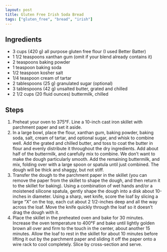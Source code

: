```yaml
---
layout: post
title: Gluten Free Irish Soda Bread
tags: ["gluten_free", "bread", "irish"]
---
```

## Ingredients

* 3 cups (420 g) all purpose gluten free flour (I used Better Batter)
* 1 1/2 teaspoons xanthan gum (omit if your blend already contains it)
* 2 teaspoons baking powder
* 1 teaspoon baking soda
* 1/2 teaspoon kosher salt
* 1/4 teaspoon cream of tartar
* 2 tablespoons (25 g) granulated sugar (optional)
* 3 tablespoons (42 g) unsalted butter, grated and chilled
* 2 1/2 cups (20 fluid ounces) buttermilk, chilled

## Steps

1. Preheat your oven to 375°F. Line a 10-inch cast iron skillet with parchment paper and set it aside.
2. In a large bowl, place the flour, xanthan gum, baking powder, baking soda, salt, cream of tartar, and optional sugar, and whisk to combine well. Add the grated and chilled butter, and toss to coat the butter in flour and evenly distribute it throughout the dry ingredients. Add about half of the buttermilk, and carefully mix to combine. We don’t want to make the dough particularly smooth. Add the remaining buttermilk, and mix, folding over with a large spoon or spatula until just combined. The dough will be thick and shaggy, but not stiff.
3. Transfer the dough to the parchment paper in the skillet (you can remove the paper from the skillet to shape the dough, and then return it to the skillet for baking). Using a combination of wet hands and/or a moistened silicone spatula, gently shape the dough into a disk about 10-inches in diameter. Using a sharp, wet knife, score the loaf by slicing a large “X” on the top, each cut about 2 1/2-inches deep and all the way across the loaf. Move the knife quickly through the loaf so it doesn’t drag the dough with it.
4. Place the skillet in the preheated oven and bake for 30 minutes. Increase the oven temperature to 400°F and bake until lightly golden brown all over and firm to the touch in the center, about another 15 minutes. Allow the loaf to rest in the skillet for about 10 minutes before lifting it out by the parchment paper and sliding it off the paper onto a wire rack to cool completely. Slice by cross-section and serve.